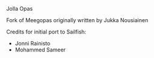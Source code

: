 Jolla Opas

Fork of Meegopas originally written by Jukka Nousiainen

Credits for initial port to Sailfish:
 - Jonni Rainisto 
 - Mohammed Sameer  
